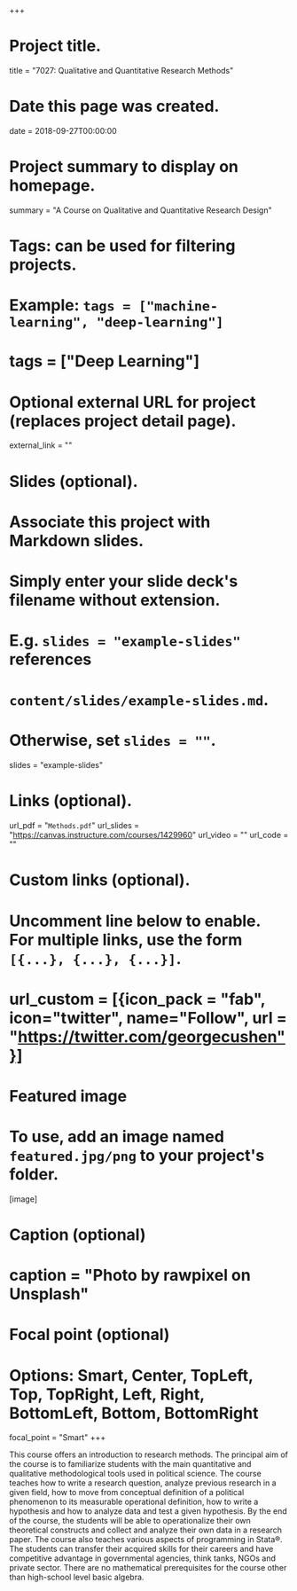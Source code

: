 +++
# Project title.
title = "7027: Qualitative and Quantitative Research Methods"

# Date this page was created.
date = 2018-09-27T00:00:00

# Project summary to display on homepage.
summary = "A Course on Qualitative and Quantitative Research Design"

# Tags: can be used for filtering projects.
# Example: `tags = ["machine-learning", "deep-learning"]`
# tags = ["Deep Learning"]

# Optional external URL for project (replaces project detail page).
external_link = ""

# Slides (optional).
#   Associate this project with Markdown slides.
#   Simply enter your slide deck's filename without extension.
#   E.g. `slides = "example-slides"` references 
#   `content/slides/example-slides.md`.
#   Otherwise, set `slides = ""`.
slides = "example-slides"

# Links (optional).
url_pdf = "`Methods.pdf`"
url_slides = "https://canvas.instructure.com/courses/1429960"
url_video = ""
url_code = ""

# Custom links (optional).
#   Uncomment line below to enable. For multiple links, use the form `[{...}, {...}, {...}]`.
#  url_custom = [{icon_pack = "fab", icon="twitter", name="Follow", url = "https://twitter.com/georgecushen"}]

# Featured image
# To use, add an image named `featured.jpg/png` to your project's folder. 
[image]
  # Caption (optional)
  # caption = "Photo by rawpixel on Unsplash"
  
  # Focal point (optional)
  # Options: Smart, Center, TopLeft, Top, TopRight, Left, Right, BottomLeft, Bottom, BottomRight
  focal_point = "Smart"
+++

This course offers an introduction to research methods. The principal aim of the course is to familiarize students with the main quantitative and qualitative methodological tools used in political science. The course teaches how to write a research question, analyze previous research in a given field, how to move from conceptual definition of a political phenomenon to its measurable operational definition, how to write a hypothesis and how to analyze data and test a given hypothesis. By the end of the course, the students will be able to operationalize their own theoretical constructs and collect and analyze their own data in a research paper. The course also teaches various aspects of programming in Stata®. The students can transfer their acquired skills for their careers and have competitive advantage in governmental agencies, think tanks, NGOs and private sector. There are no mathematical prerequisites for the course other than high-school level basic algebra.

